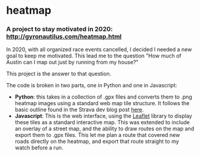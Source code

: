 # heatmap

### A project to stay motivated in 2020: http://gyronautilus.com/heatmap.html

In 2020, with all organized race events cancelled, I decided I needed a new goal to keep me motivated. This lead me to the question "How much of Austin can I map out just by running from my house?"

This project is the answer to that question.

The code is broken in two parts, one in Python and one in Javascript:
- **Python**: this takes in a collection of .gpx files and converts them to .png heatmap images using a standard web map tile structure. It follows the basic outline found in the Strava dev blog post [here](https://medium.com/strava-engineering/the-global-heatmap-now-6x-hotter-23fc01d301de).
- **Javascript**: This is the web interface, using the [Leaflet](https://leafletjs.com/) library to display these tiles as a standard interactive map. This was extended to include an overlay of a street map, and the ability to draw routes on the map and export them to .gpx files. This let me plan a route that covered new roads directly on the heatmap, and export that route straight to my watch before a run. 
